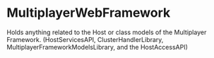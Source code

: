 # MultiplayerWebFramework
Holds anything related to the Host or class models of the Multiplayer Framework. (HostServicesAPI, ClusterHandlerLibrary, MultiplayerFrameworkModelsLibrary, and the HostAccessAPI)
